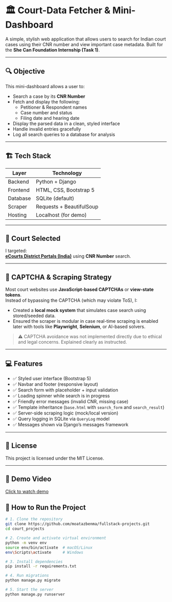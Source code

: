 # 🏛️ Court-Data Fetcher & Mini-Dashboard

A simple, stylish web application that allows users to search for Indian court cases using their CNR number and view important case metadata. Built for the **She Can Foundation Internship (Task 1)**.

---

## 🔍 Objective

This mini-dashboard allows a user to:
- Search a case by its **CNR Number**
- Fetch and display the following:
  - Petitioner & Respondent names
  - Case number and status
  - Filing date and hearing date
- Display the parsed data in a clean, styled interface
- Handle invalid entries gracefully
- Log all search queries to a database for analysis

---

## 🏗️ Tech Stack

| Layer        | Technology |
|--------------|------------|
| Backend      | Python + Django |
| Frontend     | HTML, CSS, Bootstrap 5 |
| Database     | SQLite (default) |
| Scraper      | Requests + BeautifulSoup |
| Hosting      | Localhost (for demo) |

---

## 🧠 Court Selected

I targeted:  
**[eCourts District Portals (India)](https://districts.ecourts.gov.in/)** using **CNR Number** search.

---

## 🔐 CAPTCHA & Scraping Strategy

Most court websites use **JavaScript-based CAPTCHAs** or **view-state tokens**.  
Instead of bypassing the CAPTCHA (which may violate ToS), I:

- Created a **local mock system** that simulates case search using stored/seeded data.
- Ensured the scraper is modular in case real-time scraping is enabled later with tools like **Playwright**, **Selenium**, or AI-based solvers.

> ⚠️ CAPTCHA avoidance was not implemented directly due to ethical and legal concerns. Explained clearly as instructed.

---

## 💻 Features

- ✅ Styled user interface (Bootstrap 5)
- ✅ Navbar and footer (responsive layout)
- ✅ Search form with placeholder + input validation
- ✅ Loading spinner while search is in progress
- ✅ Friendly error messages (invalid CNR, missing case)
- ✅ Template inheritance (`base.html` with `search_form` and `search_result`)
- ✅ Server-side scraping logic (mock/local version)
- ✅ Query logging in SQLite via `QueryLog` model
- ✅ Messages shown via Django’s messages framework

---


## 📄 License

This project is licensed under the MIT License.

---

## 🎥 Demo Video

[Click to watch demo](https://www.youtube.com/watch?v=jK48Gs7peHw)






## 🧪 How to Run the Project

```bash
# 1. Clone the repository
git clone https://github.com/moatazbenma/fullstack-projects.git
cd court_projects

# 2. Create and activate virtual environment
python -m venv env
source env/bin/activate  # macOS/Linux
env\Scripts\activate     # Windows

# 3. Install dependencies
pip install -r requirements.txt

# 4. Run migrations
python manage.py migrate

# 5. Start the server
python manage.py runserver

